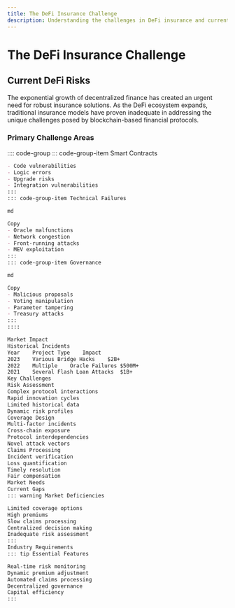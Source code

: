 ```yaml
---
title: The DeFi Insurance Challenge
description: Understanding the challenges in DeFi insurance and current market needs
---
```


# The DeFi Insurance Challenge

## Current DeFi Risks

The exponential growth of decentralized finance has created an urgent need for robust insurance solutions. As the DeFi ecosystem expands, traditional insurance models have proven inadequate in addressing the unique challenges posed by blockchain-based financial protocols.

### Primary Challenge Areas

:::: code-group
::: code-group-item Smart Contracts
```md
- Code vulnerabilities
- Logic errors
- Upgrade risks
- Integration vulnerabilities
:::
::: code-group-item Technical Failures

md

Copy
- Oracle malfunctions
- Network congestion
- Front-running attacks
- MEV exploitation
:::
::: code-group-item Governance

md

Copy
- Malicious proposals
- Voting manipulation
- Parameter tampering
- Treasury attacks
:::
::::

Market Impact
Historical Incidents
Year	Project	Type	Impact
2023	Various	Bridge Hacks	$2B+
2022	Multiple	Oracle Failures	$500M+
2021	Several	Flash Loan Attacks	$1B+
Key Challenges
Risk Assessment
Complex protocol interactions
Rapid innovation cycles
Limited historical data
Dynamic risk profiles
Coverage Design
Multi-factor incidents
Cross-chain exposure
Protocol interdependencies
Novel attack vectors
Claims Processing
Incident verification
Loss quantification
Timely resolution
Fair compensation
Market Needs
Current Gaps
::: warning Market Deficiencies

Limited coverage options
High premiums
Slow claims processing
Centralized decision making
Inadequate risk assessment
:::
Industry Requirements
::: tip Essential Features

Real-time risk monitoring
Dynamic premium adjustment
Automated claims processing
Decentralized governance
Capital efficiency
:::
